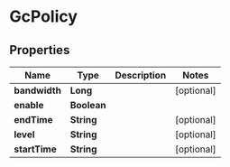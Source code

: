 # GcPolicy

## Properties
Name | Type | Description | Notes
------------ | ------------- | ------------- | -------------
**bandwidth** | **Long** |  |  [optional]
**enable** | **Boolean** |  | 
**endTime** | **String** |  |  [optional]
**level** | **String** |  |  [optional]
**startTime** | **String** |  |  [optional]
